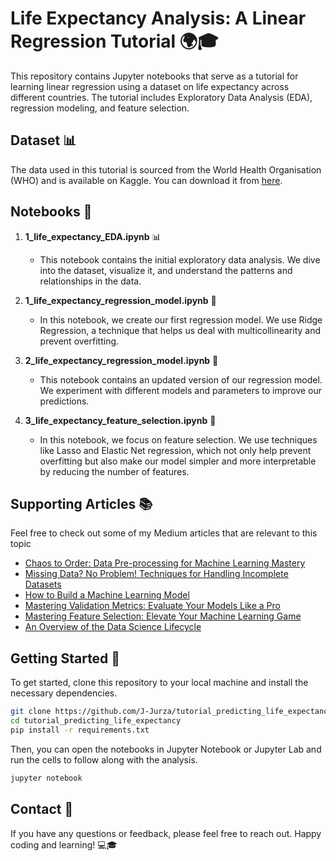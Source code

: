 # Life Expectancy Analysis: A Linear Regression Tutorial 🌍🎓

This repository contains Jupyter notebooks that serve as a tutorial for learning linear regression using a dataset on life expectancy across different countries. The tutorial includes Exploratory Data Analysis (EDA), regression modeling, and feature selection. 

## Dataset 📊

The data used in this tutorial is sourced from the World Health Organisation (WHO) and is available on Kaggle. You can download it from [here](https://www.kaggle.com/datasets/kumarajarshi/life-expectancy-who?resource=download).

## Notebooks 📓

1. **1_life_expectancy_EDA.ipynb** 📊
    - This notebook contains the initial exploratory data analysis. We dive into the dataset, visualize it, and understand the patterns and relationships in the data.

2. **1_life_expectancy_regression_model.ipynb** 🧮
    - In this notebook, we create our first regression model. We use Ridge Regression, a technique that helps us deal with multicollinearity and prevent overfitting. 

3. **2_life_expectancy_regression_model.ipynb** 🧮
    - This notebook contains an updated version of our regression model. We experiment with different models and parameters to improve our predictions.

4. **3_life_expectancy_feature_selection.ipynb** 🎯
    - In this notebook, we focus on feature selection. We use techniques like Lasso and Elastic Net regression, which not only help prevent overfitting but also make our model simpler and more interpretable by reducing the number of features.

## Supporting Articles 📚

Feel free to check out some of my Medium articles that are relevant to this topic

- [Chaos to Order: Data Pre-processing for Machine Learning Mastery](https://medium.com/@h.jurza/chaos-to-order-data-pre-processing-for-machine-learning-mastery-9921345ba7d0)
- [Missing Data? No Problem! Techniques for Handling Incomplete Datasets](https://medium.com/@h.jurza/missing-data-no-problem-techniques-for-handling-incomplete-datasets-2a1e48118445)
- [How to Build a Machine Learning Model](https://medium.com/@h.jurza/how-to-build-a-machine-learning-model-ab8baf9e5dd8)
- [Mastering Validation Metrics: Evaluate Your Models Like a Pro](https://medium.com/@h.jurza/mastering-validation-metrics-evaluate-your-models-like-a-pro-4fda25abe3cb)
- [Mastering Feature Selection: Elevate Your Machine Learning Game](https://medium.com/@h.jurza/mastering-feature-selection-elevate-your-machine-learning-game-a70a52b6f243)
- [An Overview of the Data Science Lifecycle](https://medium.com/@h.jurza/an-overview-of-the-data-science-lifecycle-72b3e082296)

## Getting Started 🚀

To get started, clone this repository to your local machine and install the necessary dependencies.

```bash
git clone https://github.com/J-Jurza/tutorial_predicting_life_expectancy.git
cd tutorial_predicting_life_expectancy
pip install -r requirements.txt
```

Then, you can open the notebooks in Jupyter Notebook or Jupyter Lab and run the cells to follow along with the analysis.

```bash
jupyter notebook
```

## Contact 📧

If you have any questions or feedback, please feel free to reach out. Happy coding and learning! 💻🎓

